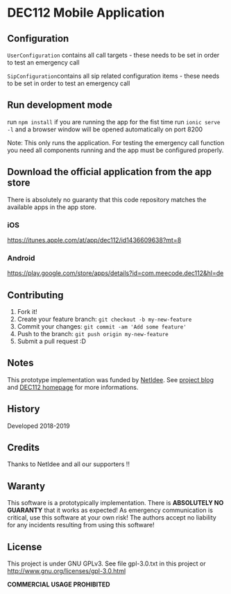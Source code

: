 # DEC112 Mobile Application

## Configuration

`UserConfiguration` contains all call targets - these needs to be set in order to test an emergency call

`SipConfiguration`contains all sip related configuration items - these needs to be set in order to test an emergency call

## Run development mode

run `npm install` if you are running the app for the fist time
run `ionic serve -l` and a browser window will be opened automatically on port 8200

Note: This only runs the application. For testing the emergency call function you need all components running and the app must be configured properly.

## Download the official application from the app store
There is absolutely no guaranty that this code repository matches the available apps in the app store.

### iOS
https://itunes.apple.com/at/app/dec112/id1436609638?mt=8

### Android
https://play.google.com/store/apps/details?id=com.meecode.dec112&hl=de

## Contributing
1. Fork it!
2. Create your feature branch: `git checkout -b my-new-feature`
3. Commit your changes: `git commit -am 'Add some feature'`
4. Push to the branch: `git push origin my-new-feature`
5. Submit a pull request :D

## Notes
This prototype implementation was funded by [NetIdee](https://www.netidee.at). See [project blog](https://www.netidee.at/dec112) and [DEC112 homepage](https://www.dec112.at) for more informations.

## History
Developed 2018-2019

## Credits
Thanks to NetIdee and all our supporters !!

## Waranty

This software is a prototypically implementation.
There is **ABSOLUTELY NO GUARANTY** that it works as expected! As emergency communication is critical, use this software at your own risk! The authors accept no liability for any incidents resulting from using this software!

## License
This project is under GNU GPLv3.
See file gpl-3.0.txt in this project or http://www.gnu.org/licenses/gpl-3.0.html

**COMMERCIAL USAGE PROHIBITED**
